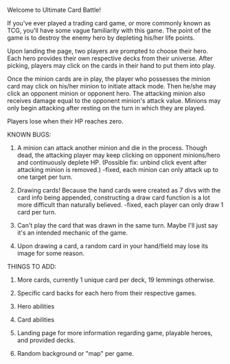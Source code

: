 Welcome to Ultimate Card Battle!

If you've ever played a trading card game, or more commonly known as TCG, you'll have some vague familiarity with this game. The point of the game is to destroy the enemy hero by depleting his/her life points.

Upon landing the page, two players are prompted to choose their hero. Each hero provides their own respective decks from their universe. After picking, players may click on the cards in their hand to put them into play.

Once the minion cards are in play, the player who possesses the minion card may click on his/her minion to initiate attack mode. Then he/she may click an opponent minion or opponent hero. The attacking minion also receives damage equal to the opponent minion's attack value. Minions may only begin attacking after resting on the turn in which they are played.

Players lose when their HP reaches zero.


KNOWN BUGS:
1. A minion can attack another minion and die in the process. Though dead, the attacking player may keep clicking on opponent minions/hero and continuously deplete HP. (Possible fix: unbind click event after attacking minion is removed.)
-fixed, each minion can only attack up to one target per turn.


2. Drawing cards! Because the hand cards were created as 7 divs with the card info being appended, constructing a draw card function is a lot more difficult than naturally believed.
-fixed, each player can only draw 1 card per turn.

3. Can't play the card that was drawn in the same turn. Maybe I'll just say it's an intended mechanic of the game.

4. Upon drawing a card, a random card in your hand/field may lose its image for some reason.

THINGS TO ADD:
1. More cards, currently 1 unique card per deck, 19 lemmings otherwise.

2. Specific card backs for each hero from their respective games.

3. Hero abilities

4. Card abilities

5. Landing page for more information regarding game, playable heroes, and provided decks.

6. Random background or "map" per game.
